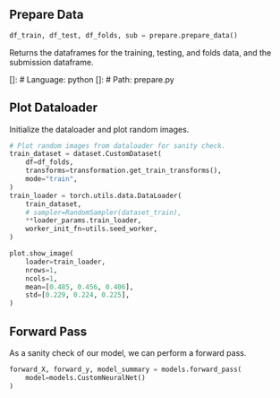 
## Prepare Data

```python
df_train, df_test, df_folds, sub = prepare.prepare_data()
```
Returns the dataframes for the training, testing, and folds data, and the submission dataframe.

[]: # Language: python
[]: # Path: prepare.py


## Plot Dataloader

Initialize the dataloader and plot random images.

```python
# Plot random images from dataloader for sanity check.
train_dataset = dataset.CustomDataset(
    df=df_folds,
    transforms=transformation.get_train_transforms(),
    mode="train",
)
train_loader = torch.utils.data.DataLoader(
    train_dataset,
    # sampler=RandomSampler(dataset_train),
    **loader_params.train_loader,
    worker_init_fn=utils.seed_worker,
)

plot.show_image(
    loader=train_loader,
    nrows=1,
    ncols=1,
    mean=[0.485, 0.456, 0.406],
    std=[0.229, 0.224, 0.225],
)
```

## Forward Pass

As a sanity check of our model, we can perform a forward pass.

```python
forward_X, forward_y, model_summary = models.forward_pass(
    model=models.CustomNeuralNet()
)
```